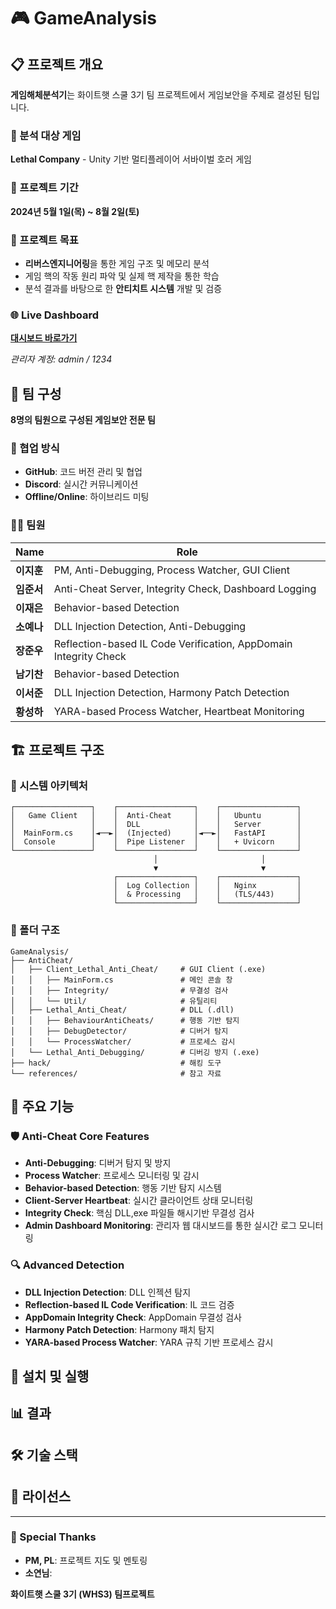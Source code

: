 # 🎮 GameAnalysis

## 📋 프로젝트 개요

**게임해체분석기**는 화이트햇 스쿨 3기 팀 프로젝트에서 게임보안을 주제로 결성된 팀입니다.

### 🎯 분석 대상 게임
**Lethal Company** - Unity 기반 멀티플레이어 서바이벌 호러 게임

### 📅 프로젝트 기간
**2024년 5월 1일(목) ~ 8월 2일(토)**

### 🎯 프로젝트 목표
- **리버스엔지니어링**을 통한 게임 구조 및 메모리 분석
- 게임 핵의 작동 원리 파악 및 실제 핵 제작을 통한 학습
- 분석 결과를 바탕으로 한 **안티치트 시스템** 개발 및 검증

### 🌐 Live Dashboard
**[대시보드 바로가기](https://ghb.r-e.kr)**

*관리자 계정: admin / 1234*

## 👥 팀 구성

**8명의 팀원으로 구성된 게임보안 전문 팀**

### 🤝 협업 방식
- **GitHub**: 코드 버전 관리 및 협업
- **Discord**: 실시간 커뮤니케이션
- **Offline/Online**: 하이브리드 미팅

### 👨‍💻 팀원
| Name | Role |
|------|------|
| **이지훈** | PM, Anti-Debugging, Process Watcher, GUI Client |
| **임준서** | Anti-Cheat Server, Integrity Check, Dashboard Logging |
| **이재은** | Behavior-based Detection |
| **소예나** | DLL Injection Detection, Anti-Debugging |
| **장준우** | Reflection-based IL Code Verification, AppDomain Integrity Check |
| **남기찬** | Behavior-based Detection |
| **이서준** | DLL Injection Detection, Harmony Patch Detection |
| **황성하** | YARA-based Process Watcher, Heartbeat Monitoring |

## 🏗️ 프로젝트 구조

### 🔄 시스템 아키텍처

```
┌─────────────────┐    ┌─────────────────┐    ┌─────────────────┐
│   Game Client   │    │  Anti-Cheat     │    │   Ubuntu        │
│                 │    │  DLL            │    │   Server        │
│  MainForm.cs    │◄──►│  (Injected)     │◄──►│   FastAPI       │
│  Console        │    │  Pipe Listener  │    │   + Uvicorn     │
└─────────────────┘    └─────────────────┘    └─────────────────┘
                                │                       │
                                ▼                       ▼
                       ┌─────────────────┐    ┌─────────────────┐
                       │  Log Collection │    │   Nginx         │
                       │  & Processing   │    │   (TLS/443)     │
                       └─────────────────┘    └─────────────────┘
```

### 📁 폴더 구조
```
GameAnalysis/
├── AntiCheat/
│   ├── Client_Lethal_Anti_Cheat/     # GUI Client (.exe)
│   │   ├── MainForm.cs               # 메인 콘솔 창
│   │   ├── Integrity/                # 무결성 검사
│   │   └── Util/                     # 유틸리티
│   ├── Lethal_Anti_Cheat/            # DLL (.dll)
│   │   ├── BehaviourAntiCheats/      # 행동 기반 탐지
│   │   ├── DebugDetector/            # 디버거 탐지
│   │   └── ProcessWatcher/           # 프로세스 감시
│   └── Lethal_Anti_Debugging/        # 디버깅 방지 (.exe)
├── hack/                             # 해킹 도구
└── references/                       # 참고 자료
```

## 🔧 주요 기능

### 🛡️ Anti-Cheat Core Features
- **Anti-Debugging**: 디버거 탐지 및 방지
- **Process Watcher**: 프로세스 모니터링 및 감시
- **Behavior-based Detection**: 행동 기반 탐지 시스템
- **Client-Server Heartbeat**: 실시간 클라이언트 상태 모니터링
- **Integrity Check**: 핵심 DLL,exe 파일들 해시기반 무결성 검사
- **Admin Dashboard Monitoring**: 관리자 웹 대시보드를 통한 실시간 로그 모니터링

### 🔍 Advanced Detection
- **DLL Injection Detection**: DLL 인젝션 탐지
- **Reflection-based IL Code Verification**: IL 코드 검증
- **AppDomain Integrity Check**: AppDomain 무결성 검사
- **Harmony Patch Detection**: Harmony 패치 탐지
- **YARA-based Process Watcher**: YARA 규칙 기반 프로세스 감시

## 🚀 설치 및 실행

## 📊 결과

## 🛠️ 기술 스택

## 📄 라이선스

---

### 🙏 Special Thanks
- **PM, PL**: 프로젝트 지도 및 멘토링
- **소연님**:

**화이트햇 스쿨 3기 (WHS3) 팀프로젝트**
